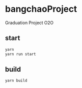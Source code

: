 # bangchaoProject
Graduation Project O2O

## start

```sh
yarn
yarn run start
```

## build

```sh
yarn build
```

